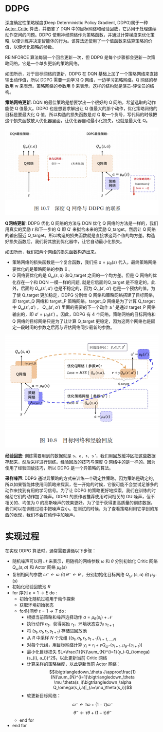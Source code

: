 # DDPG

深度确定性策略梯度(Deep Deterministic Policy Gradient, DDPG)属于一种 [Actor-Critic](../Actor-Critic/Actor-Critic.md) 算法，并借鉴了 DQN 中的目标网络和经验回放，它适用于处理连续动作空间的问题。DDPG 使用神经网络作为策略函数，并通过计算梯度来优化策略, 以便训练并决定智能体的行为。该算法还使用了一个值函数来估算策略的价值，以便优化策略的参数。

REINFORCE 算法每隔一个回合更新一次，但 DDPG 是每个步骤都会更新一次策略网络，它是一个单步更新的策略网络。

如图所示，对于目标网络的更新，DDPG 在 DQN 基础上加了一个策略网络来直接输出动作值，所以 DDPG 需要一边学习 Q 网络，一边学习策略网络。Q 网络的参数用 w 来表示。策略网络的参数用 θ 来表示。这样的结构就是演员-评论员的结构。

**策略网络更新**: DQN 的最佳策略是想要学出一个很好的 Q 网络，希望选取的动作能使 Q 值最大。DDPG 也是想要求解出让 Q 值最大的那个动作，优化策略网络的目标是要最大化 Q 值，所以构造的损失函数是对 Q 取一个负号，写代码的时候把这个损失函数放入优化器里面，让优化器自动最小化损失，也就是最大化 Q。

![image](../assets/ddpg3.png)

**Q网络更新**: DDPG 优化 Q 网络的方法与 DQN 优化 Q 网络的方法是一样的，我们用真实的奖励 r 和下一步的 Q 即 Q′ 来拟合未来的奖励 Q_target。然后让 Q 网络的输出逼近 Q_target。所以构造的损失函数就是直接求这两个值的均方差。构造好损失函数后，我们将其放到优化器中，让它自动最小化损失。

如图所示，我们把两个网络的损失函数构造出来。
* 策略网络的损失函数是一个复合函数，我们把 $a=\mu _\theta(s)$ 代入，最终策略网络要优化的是策略网络的参数 θ 。
* Q 网络要优化的是 $Q_\omega(s,a)$ 和Q_target 之间的一个均方差。但是 Q 网络的优化存在一个和 DQN 一模一样的问题, 就是它后面的Q_target 是不稳定的。此外，后面的 $Q_\omega(s',a')$ 也是不稳定的，因为 $Q_\omega(s',a')$ 也是一个预估的值。为了使 Q_target 更加稳定，DDPG 分别给 Q 网络和策略网络搭建了目标网络，即 target_Q 网络和 target_P 策略网络。target_Q 网络是为了计算 Q_target 中 $Q_\omega(s',a')$ 。 $Q_\omega(s',a')$ 里面的需要的下一个动作 a ′ 是通过 target_P 网络输出的，即 $a'=\mu _\theta(s')$ 。因此，DDPG 有 4 个网络，策略网络的目标网络和 Q 网络的目标网络只是为了让计算 Q_target 更稳定，因为这两个网络也是固定一段时间的参数之后再与评估网络同步最新的参数。

![image](../assets/ddpg4.png)

**经验回放**: 训练需要用到的数据就是 s、a、r、s ′，我们用回放缓冲区把这些数据存起来，然后采样进行训练。经验回放的技巧与深度 Q 网络中的是一样的。因为使用了经验回放技巧，所以 DDPG 是一个异策略的算法。

**采样噪声**: DDPG 通过异策略的方式来训练一个确定性策略。因为策略是确定的，所以如果智能体使用同策略来探索，在一开始的时候，它很可能不会尝试足够多的动作来找到有用的学习信号。为了让 DDPG 的策略更好地探索，我们在训练的时候给它们的动作加了噪声。DDPG 的原作者推荐使用时间相关的 OU 噪声，但不相关的、均值为 0 的高斯噪声的效果更好。为了便于获得更高质量的训练数据，我们可以在训练过程中把噪声变小。在测试的时候，为了查看策略利用它学到的东西的表现，我们不会在动作中加噪声。

# 实现过程

在实现 DDPG 算法时，通常需要遵循以下步骤：

* 随机噪声可以用 $\mathcal N$ 来表示，用随机的网络参数 $\omega$ 和 $\theta$ 分别初始化 Critic 网络 $Q_\omega(s,a)$ 和  Actor 网络 $\mu_\theta(s)$
* 复制相同的参数 $\omega^-\gets \omega$ 和 $\theta^-\gets \theta$ ，分别初始化目标网络 $Q_{\omega^-}(s,a)$ 和 $\mu_{\theta^-}(s)$
* 初始化经验回放池 $R$
* for 序列 $e=1\to E$ do :
  * 初始化随机过程用于动作探索
  * 获取环境初始状态
  * for时间步 $t=1\to T$ do :
    * 根据当前策略和噪声选择动作 $a=\mu_\theta(s_t)+\mathcal N$
    * 执行动作 $a_t$，获得奖励 $r_t$，环境状态变为 $s_{t+1}$
    * 将 $(s_t,a_t,r_t,s_{t+1})$ 存储进回放池
    * 从 $R$ 中采样 $N$ 个元组 $\{(s_t,a_t,r_t,s_{t+1})\}_{i=1,\dots ,N}$
    * 对每个元组，用目标网络计算 $y_i=r_i+\gamma Q_{\omega^-}(s_{i+1}, \mu_{\theta^-}(s_{i+1}))$
    * 最小化目标损失 $L=\frac{1}{N}\sum_{N}^{i=1}(y_i-Q_{\omega}(s_{i}, a_i))^2$，以此更新当前 Critic 网络
    * 计算采样的策略梯度，以此更新当前 Actor 网络：
    $$\bigtriangledown_\theta J\approx\frac{1}{N}\sum_{N}^{i=1}\bigtriangledown_\theta \mu_\theta(s_i)\bigtriangledown_\alpha Q_\omega(s_i,a)|_{a=\mu_\theta(s_i)}$$
    * 软更新目标网络：
    $$\omega^-\gets \tau\omega+(1-\tau)\omega^-$$
    $$\theta^-\gets \tau\theta+(1-\tau)\theta^-$$
  * end for
* end for
